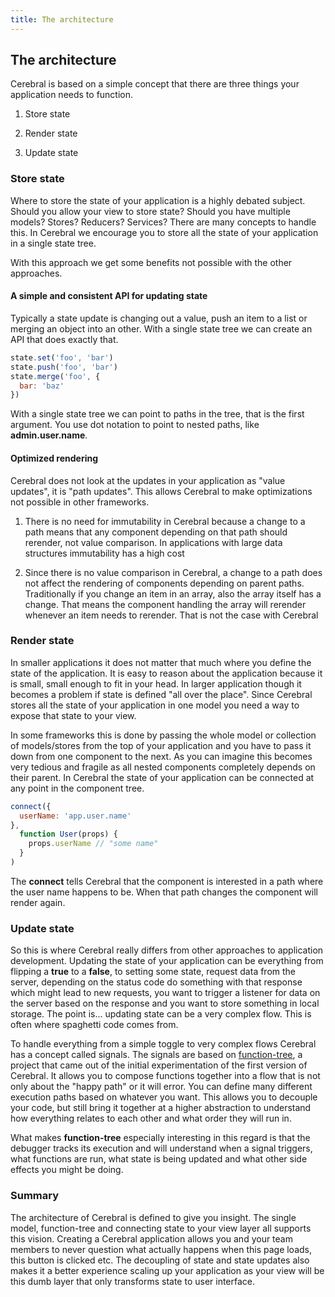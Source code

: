 ```yaml
---
title: The architecture
---
```


## The architecture

Cerebral is based on a simple concept that there are three things your application needs to function.

1. Store state

2. Render state

3. Update state

### Store state
Where to store the state of your application is a highly debated subject. Should you allow your view to store state? Should you have multiple models? Stores? Reducers? Services? There are many concepts to handle this. In Cerebral we encourage you to store all the state of your application in a single state tree.

With this approach we get some benefits not possible with the other approaches.

#### A simple and consistent API for updating state
Typically a state update is changing out a value, push an item to a list or merging an object into an other. With a single state tree we can create an API that does exactly that.

```js
state.set('foo', 'bar')
state.push('foo', 'bar')
state.merge('foo', {
  bar: 'baz'
})
```

With a single state tree we can point to paths in the tree, that is the first argument. You use dot notation to point to nested paths, like **admin.user.name**.

#### Optimized rendering
Cerebral does not look at the updates in your application as "value updates", it is "path updates". This allows Cerebral to make optimizations not possible in other frameworks.

1. There is no need for immutability in Cerebral because a change to a path means that any component depending on that path should rerender, not value comparison. In applications with large data structures immutability has a high cost

2. Since there is no value comparison in Cerebral, a change to a path does not affect the rendering of components depending on parent paths. Traditionally if you change an item in an array, also the array itself has a change. That means the component handling the array will rerender whenever an item needs to rerender. That is not the case with Cerebral

### Render state
In smaller applications it does not matter that much where you define the state of the application. It is easy to reason about the application because it is small, small enough to fit in your head. In larger application though it becomes a problem if state is defined "all over the place". Since Cerebral stores all the state of your application in one model you need a way to expose that state to your view.

In some frameworks this is done by passing the whole model or collection of models/stores from the top of your application and you have to pass it down from one component to the next. As you can imagine this becomes very tedious and fragile as all nested components completely depends on their parent. In Cerebral the state of your application can be connected at any point in the component tree.

```js
connect({
  userName: 'app.user.name'
},
  function User(props) {
    props.userName // "some name"
  }
)
```

The **connect** tells Cerebral that the component is interested in a path where the user name happens to be. When that path changes the component will render again.

### Update state
So this is where Cerebral really differs from other approaches to application development. Updating the state of your application can be everything from flipping a **true** to a **false**, to setting some state, request data from the server, depending on the status code do something with that response which might lead to new requests, you want to trigger a listener for data on the server based on the response and you want to store something in local storage. The point is... updating state can be a very complex flow. This is often where spaghetti code comes from.

To handle everything from a simple toggle to very complex flows Cerebral has a concept called signals. The signals are based on [function-tree](https://github.com/cerebral/function-tree), a project that came out of the initial experimentation of the first version of Cerebral. It allows you to compose functions together into a flow that is not only about the "happy path" or it will error. You can define many different execution paths based on whatever you want. This allows you to decouple your code, but still bring it together at a higher abstraction to understand how everything relates to each other and what order they will run in.

What makes **function-tree** especially interesting in this regard is that the debugger tracks its execution and will understand when a signal triggers, what functions are run, what state is being updated and what other side effects you might be doing.

### Summary
The architecture of Cerebral is defined to give you insight. The single model, function-tree and connecting state to your view layer all supports this vision. Creating a Cerebral application allows you and your team members to never question what actually happens when this page loads, this button is clicked etc. The decoupling of state and state updates also makes it a better experience scaling up your application as your view will be this dumb layer that only transforms state to user interface.
